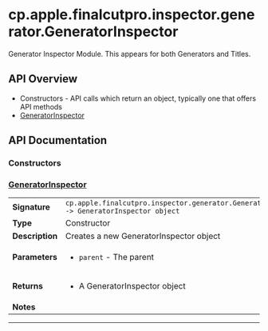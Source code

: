 # cp.apple.finalcutpro.inspector.generator.GeneratorInspector

Generator Inspector Module. This appears for both Generators and Titles.

## API Overview
* Constructors - API calls which return an object, typically one that offers API methods
 * [GeneratorInspector](#GeneratorInspector)

## API Documentation

### Constructors


### [GeneratorInspector](#GeneratorInspector)

|                                             |                                                                                     |
| --------------------------------------------|-------------------------------------------------------------------------------------|
| **Signature**                               | `cp.apple.finalcutpro.inspector.generator.GeneratorInspector(parent) -> GeneratorInspector object`                                                                    |
| **Type**                                    | Constructor                                                                     |
| **Description**                             | Creates a new GeneratorInspector object                                                                     |
| **Parameters**                              | <ul><li>`parent`     - The parent</li></ul> |
| **Returns**                                 | <ul><li>A GeneratorInspector object</li></ul>          |
| **Notes**                                   | <ul></ul>                |

---
